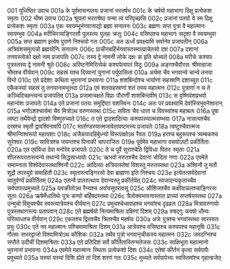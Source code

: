 001  युधिष्ठिर उवाच
001a के पूर्वमासन्पतयः प्रजानां भरतर्षभ
001c के चर्षयो महाभागा दिक्षु प्रत्येकशः स्मृताः
002  भीष्म उवाच
002a श्रूयतां भरतश्रेष्ठ यन्मा त्वं परिपृच्छसि
002c प्रजानां पतयो ये स्म दिक्षु प्रत्येकशः स्मृताः
003a एकः स्वयम्भूर्भगवानाद्यो ब्रह्मा सनातनः
003c ब्रह्मणः सप्त पुत्रा वै महात्मानः स्वयम्भुवः
004a मरीचिरत्र्यङ्गिरसौ पुलस्त्यः पुलहः क्रतुः
004c वसिष्ठश्च महाभागः सदृशा वै स्वयम्भुवा
005a सप्त ब्रह्माण इत्येष पुराणे निश्चयो गतः
005c अत ऊर्ध्वं प्रवक्ष्यामि सर्वानेव प्रजापतीन्
006a अत्रिवंशसमुत्पन्नो ब्रह्मयोनिः सनातनः
006c प्राचीनबर्हिर्भगवांस्तस्मात्प्राचेतसो दश
007a दशानां तनयस्त्वेको दक्षो नाम प्रजापतिः
007c तस्य द्वे नामनी लोके दक्षः क इति चोच्यते
008a मरीचेः कश्यपः पुत्रस्तस्य द्वे नामनी श्रुते
008c अरिष्टनेमिरित्येकं कश्यपेत्यपरं विदुः
009a अङ्गश्चैवौरसः श्रीमान्राजा भौमश्च वीर्यवान्
009c सहस्रं यश्च दिव्यानां युगानां पर्युपासिता
010a अर्यमा चैव भगवान्ये चान्ये तनया विभो
010c एते प्रदेशाः कथिता भुवनानां प्रभावनाः
011a शशबिन्दोश्च भार्याणां सहस्राणि दशाच्युत
011c एकैकस्यां सहस्रं तु तनयानामभूत्तदा
012a एवं शतसहस्राणां शतं तस्य महात्मनः
012c पुत्राणां न च ते कञ्चिदिच्छन्त्यन्यं प्रजापतिम्
013a प्रजामाचक्षते विप्राः पौराणीं शाशबिन्दवीम्
013c स वृष्णिवंशप्रभवो महान्वंशः प्रजापतेः
014a एते प्रजानां पतयः समुद्दिष्टा यशस्विनः
014c अतः परं प्रवक्ष्यामि देवांस्त्रिभुवनेश्वरान्
015a भगोंऽशश्चार्यमा चैव मित्रोऽथ वरुणस्तथा
015c सविता चैव धाता च विवस्वांश्च महाबलः
016a पूषा त्वष्टा तथैवेन्द्रो द्वादशो विष्णुरुच्यते
016c त एते द्वादशादित्याः कश्यपस्यात्मसम्भवाः
017a नासत्यश्चैव दस्रश्च स्मृतौ द्वावश्विनावपि
017c मार्ताण्डस्यात्मजावेतावष्टमस्य प्रजापतेः
018a त्वष्टुश्चैवात्मजः श्रीमान्विश्वरूपो महायशाः
018c अजैकपादहिर्बुध्न्यो विरूपाक्षोऽथ रैवतः
019a हरश्च बहुरूपश्च त्र्यम्बकश्च सुरेश्वरः
019c सावित्रश्च जयन्तश्च पिनाकी चापराजितः
019e पूर्वमेव महाभागा वसवोऽष्टौ प्रकीर्तिताः
020a एत एवंविधा देवा मनोरेव प्रजापतेः
020c ते च पूर्वे सुराश्चेति द्विविधाः पितरः स्मृताः
021a शीलरूपरतास्त्वन्ये तथान्ये सिद्धसाध्ययोः
021c ऋभवो मरुतश्चैव देवानां चोदिता गणाः
022a एवमेते समाम्नाता विश्वेदेवास्तथाश्विनौ
022c आदित्याः क्षत्रियास्तेषां विशस्तु मरुतस्तथा
023a अश्विनौ तु मतौ शूद्रौ तपस्युग्रे समाहितौ
023c स्मृतास्त्वङ्गिरसो देवा ब्राह्मणा इति निश्चयः
023e इत्येतत्सर्वदेवानां चातुर्वर्ण्यं प्रकीर्तितम्
024a एतान्वै प्रातरुत्थाय देवान्यस्तु प्रकीर्तयेत्
024c स्वजादन्यकृताच्चैव सर्वपापात्प्रमुच्यते
025a यवक्रीतोऽथ रैभ्यश्च अर्वावसुपरावसू
025c औशिजश्चैव कक्षीवान्नलश्चाङ्गिरसः सुताः
026a ऋषेर्मेधातिथेः पुत्रः कण्वो बर्हिषदस्तथा
026c त्रैलोक्यभावनास्तात प्राच्यां सप्तर्षयस्तथा
027a उन्मुचो विमुचश्चैव स्वस्त्यात्रेयश्च वीर्यवान्
027c प्रमुचश्चेध्मवाहश्च भगवांश्च दृढव्रतः
028a मित्रावरुणयोः पुत्रस्तथागस्त्यः प्रतापवान्
028c एते ब्रह्मर्षयो नित्यमाश्रिता दक्षिणां दिशम्
029a रुषद्गुः कवषो धौम्यः परिव्याधश्च वीर्यवान्
029c एकतश्च द्वितश्चैव त्रितश्चैव महर्षयः
030a अत्रेः पुत्रश्च भगवांस्तथा सारस्वतः प्रभुः
030c एते नव महात्मानः पश्चिमामाश्रिता दिशम्
031a आत्रेयश्च वसिष्ठश्च कश्यपश्च महानृषिः
031c गौतमः सभरद्वाजो विश्वामित्रोऽथ कौशिकः
032a तथैव पुत्रो भगवानृचीकस्य महात्मनः
032c जमदग्निश्च सप्तैते उदीचीं दिशमाश्रिताः
033a एते प्रतिदिशं सर्वे कीर्तितास्तिग्मतेजसः
033c साक्षिभूता महात्मानो भुवनानां प्रभावनाः
034a एवमेते महात्मानः स्थिताः प्रत्येकशो दिशः
034c एतेषां कीर्तनं कृत्वा सर्वपापैः प्रमुच्यते
035a यस्यां यस्यां दिशि ह्येते तां दिशं शरणं गतः
035c मुच्यते सर्वपापेभ्यः स्वस्तिमांश्च गृहान्व्रजेत्

